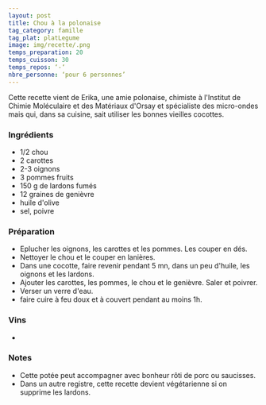 ```yaml
---
layout: post
title: Chou à la polonaise
tag_category: famille
tag_plat: platLegume
image: img/recette/.png
temps_preparation: 20
temps_cuisson: 30
temps_repos: ‘-‘
nbre_personne: ‘pour 6 personnes’
---
```

Cette recette vient de Erika, une amie polonaise, chimiste à l'Institut de Chimie Moléculaire et des Matériaux d'Orsay et spécialiste des micro-ondes mais qui, dans sa cuisine, sait utiliser les bonnes vieilles cocottes.

### Ingrédients
* 1/2 chou
* 2 carottes
* 2-3 oignons
* 3 pommes fruits
* 150 g de lardons fumés
* 12 graines de genièvre
* huile d'olive
* sel, poivre

### Préparation
* Eplucher les oignons, les carottes et les pommes. Les couper en dés.
* Nettoyer le chou et le couper en lanières.
* Dans une cocotte, faire revenir pendant 5 mn, dans un peu d'huile, les oignons et les lardons.
* Ajouter les carottes, les pommes, le chou et le genièvre. Saler et poivrer.
* Verser un verre d'eau.
* faire cuire à feu doux et à couvert pendant au moins 1h.

### Vins
*

### Notes
* Cette potée peut accompagner avec bonheur rôti de porc ou saucisses.
* Dans un autre registre, cette recette devient végétarienne si on supprime les lardons.

